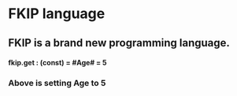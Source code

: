 # FKIP language
## FKIP is a brand new programming language.
#### fkip.get : (const) = #Age# = 5 
### Above is setting Age to 5 
